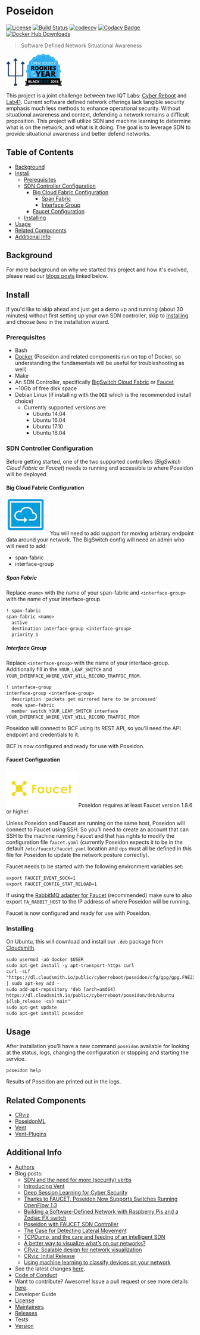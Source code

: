 # Poseidon

[![License](https://img.shields.io/badge/License-Apache%202.0-blue.svg)](https://opensource.org/licenses/Apache-2.0)
[![Build Status](https://travis-ci.org/CyberReboot/poseidon.svg?branch=master)](https://travis-ci.org/CyberReboot/poseidon)
[![codecov](https://codecov.io/gh/CyberReboot/poseidon/branch/master/graph/badge.svg?token=ORXmFYC3MM)](https://codecov.io/gh/CyberReboot/poseidon)
[![Codacy Badge](https://api.codacy.com/project/badge/Grade/e31df16fa65447bf8527e366c6271bf3)](https://www.codacy.com/app/CyberReboot/poseidon?utm_source=github.com&amp;utm_medium=referral&amp;utm_content=CyberReboot/poseidon&amp;utm_campaign=Badge_Grade)
[![Docker Hub Downloads](https://img.shields.io/docker/pulls/cyberreboot/poseidon.svg)](https://hub.docker.com/u/cyberreboot)

> Software Defined Network Situational Awareness

<img src="/docs/img/poseidon-logo.png" width="50" height="75"/><a href="https://www.blackducksoftware.com/open-source-rookies-2016" ><img src="/docs/img/Rookies16Badge_1.png" width="100" alt="POSEIDON is now BlackDuck 2016 OpenSource Rookie of the year"></a>

This project is a joint challenge between two IQT Labs: [Cyber Reboot](https://www.cyberreboot.org/) and [Lab41](http://www.lab41.org/). Current software defined network offerings lack tangible security emphasis much less methods to enhance operational security. Without situational awareness and context, defending a network remains a difficult proposition. This project will utilize SDN and machine learning to determine what is on the network, and what is it doing. The goal is to leverage SDN to provide situational awareness and better defend networks.

## Table of Contents

- [Background](#background)
- [Install](#install)
  - [Prerequisites](#prerequisites)
  - [SDN Controller Configuration](#sdn-controller-configuration)
    - [Big Cloud Fabric Configuration](#big-cloud-fabric-configuration)
      - [Span Fabric](#span-fabric)
      - [Interface Group](#interface-group)
    - [Faucet Configuration](#faucet-configuration)
  - [Installing](#installing)
- [Usage](#usage)
- [Related Components](#related-components)
- [Additional Info](#additional-info)

## Background

For more background on why we started this project and how it's evolved, please read our [blogs posts](#additional-info) linked below.

## Install

If you'd like to skip ahead and just get a demo up and running (about 30 minutes) without first setting up your own SDN controller, skip to [Installing](#installing) and choose `Demo` in the installation wizard.

### Prerequisites

- Bash
- [Docker](https://www.docker.com/) (Poseidon and related components run on top of Docker, so understanding the fundamentals will be useful for troubleshooting as well)
- Make
- An SDN Controller, specifically [BigSwitch Cloud Fabric](https://www.bigswitch.com/products/big-cloud-fabric) or [Faucet](https://faucet.nz/)
- ~10Gb of free disk space
- Debian Linux (if installing with the `DEB` which is the recommended install choice)
  - Currently supported versions are:
    - Ubuntu 14.04
    - Ubuntu 16.04
    - Ubuntu 17.10
    - Ubuntu 18.04

### SDN Controller Configuration
Before getting started, one of the two supported controllers (*BigSwitch Cloud Fabric* or *Faucet*) needs to running and accessible to where Poseidon will be deployed.

#### Big Cloud Fabric Configuration
<img src="/docs/img/bcf.png" width="114" height="100"/>
You will need to add support for moving arbitrary endpoint data around your network.  The BigSwitch config will need an admin who will need to add:

- span-fabric
- interface-group

##### Span Fabric

Replace `<name>` with the name of your span-fabric and `<interface-group>` with the name of your interface-group.
```
! span-fabric
span-fabric <name>
  active
  destination interface-group <interface-group>
  priority 1
```

##### Interface Group

Replace `<interface-group>` with the name of your interface-group. Additionally fill in the `YOUR_LEAF_SWITCH` and `YOUR_INTERFACE_WHERE_VENT_WILL_RECORD_TRAFFIC_FROM`.
```
! interface-group
interface-group <interface-group>
  description 'packets get mirrored here to be processed'
  mode span-fabric
  member switch YOUR_LEAF_SWITCH interface YOUR_INTERFACE_WHERE_VENT_WILL_RECORD_TRAFFIC_FROM
```

Poseidon will connect to BCF using its REST API, so you'll need the API endpoint and credentials to it.

BCF is now configured and ready for use with Poseidon.

#### Faucet Configuration
<img src="/docs/img/faucet.png" width="190" height="100">
Poseidon requires at least Faucet version 1.8.6 or higher.

Unless Poseidon and Faucet are running on the same host, Poseidon will connect to Faucet using SSH.  So you'll need to create an account that can SSH to the machine running Faucet and that has rights to modify the configuration file `faucet.yaml` (currently Poseidon expects it to be in the default `/etc/faucet/faucet.yaml` location and `dps` must all be defined in this file for Poseidon to update the network posture correctly).

Faucet needs to be started with the following environment variables set:
```
export FAUCET_EVENT_SOCK=1
export FAUCET_CONFIG_STAT_RELOAD=1
```

If using the [RabbitMQ adapter for Faucet](https://github.com/faucetsdn/faucet/tree/master/adapters/vendors/rabbitmq) (recommended) make sure to also export `FA_RABBIT_HOST` to the IP address of where Poseidon will be running.

Faucet is now configured and ready for use with Poseidon.


### Installing

On Ubuntu, this will download and install our `.deb` package from [Cloudsmith](https://cloudsmith.io/package/ns/cyberreboot/repos/poseidon/packages/).
```
sudo usermod -aG docker $USER
sudo apt-get install -y apt-transport-https curl
curl -sLf "https://dl.cloudsmith.io/public/cyberreboot/poseidon/cfg/gpg/gpg.F9E23875C98A1F72.key" | sudo apt-key add -
sudo add-apt-repository "deb [arch=amd64] https://dl.cloudsmith.io/public/cyberreboot/poseidon/deb/ubuntu $(lsb_release -cs) main"
sudo apt-get update
sudo apt-get install poseidon
```

## Usage

After installation you'll have a new command `poseidon` available for looking at the status, logs, changing the configuration or stopping and starting the service.
```
poseidon help
```

Results of Poseidon are printed out in the logs.

## Related Components

- [CRviz](https://github.com/CyberReboot/CRviz)
- [PoseidonML](https://github.com/CyberReboot/poseidonml)
- [Vent](https://github.com/CyberReboot/vent)
- [Vent-Plugins](https://github.com/CyberReboot/vent-plugins)

## Additional Info

- [Authors](AUTHORS)
- Blog posts:
  - [SDN and the need for more (security) verbs](https://blog.cyberreboot.org/sdn-and-the-need-for-more-security-verbs-a6315935fca4)
  - [Introducing Vent](https://blog.cyberreboot.org/introducing-vent-1d883727b624)
  - [Deep Session Learning for Cyber Security](https://blog.cyberreboot.org/deep-session-learning-for-cyber-security-e7c0f6804b81)
  - [Thanks to FAUCET, Poseidon Now Supports Switches Running OpenFlow 1.3](https://blog.cyberreboot.org/thanks-to-faucet-poseidon-now-supports-switches-running-openflow-1-3-e5489f2bc1f5)
  - [Building a Software-Defined Network with Raspberry Pis and a Zodiac FX switch](https://blog.cyberreboot.org/building-a-software-defined-network-with-raspberry-pis-and-a-zodiac-fx-switch-97184032cdc1)
  - [Poseidon with FAUCET SDN Controller](https://blog.cyberreboot.org/poseidon-with-faucet-sdn-controller-b5e78e46660b)
  - [The Case for Detecting Lateral Movement](https://blog.cyberreboot.org/the-case-for-detecting-lateral-movement-2018ae631b04)
  - [TCPDump, and the care and feeding of an intelligent SDN](https://blog.cyberreboot.org/tcpdump-and-the-care-and-feeding-of-an-intelligent-sdn-eca6e7506342)
  - [A better way to visualize what’s on our networks?](https://blog.cyberreboot.org/a-better-way-to-visualize-whats-on-our-networks-4f87fd42da6)
  - [CRviz: Scalable design for network visualization](https://blog.cyberreboot.org/crviz-scalable-design-for-network-visualization-14689133fd91)
  - [CRviz: Initial Release](https://blog.cyberreboot.org/crviz-initial-release-45a3023e0e93)
  - [Using machine learning to classify devices on your network](https://blog.cyberreboot.org/using-machine-learning-to-classify-devices-on-your-network-e9bb98cbfdb6)
- See the latest changes [here](CHANGELOG.md).
- [Code of Conduct](CODE_OF_CONDUCT.md)
- Want to contribute? Awesome! Issue a pull request or see more details [here](CONTRIBUTING.md).
- Developer Guide
- [License](LICENSE)
- [Maintainers](MAINTAINERS)
- [Releases](https://github.com/CyberReboot/poseidon/releases)
- Tests
- [Version](VERSION)
